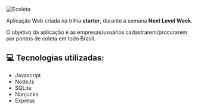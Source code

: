 ![Ecoleta](https://raw.githubusercontent.com/Rocketseat/nlw-01-starter/f80217315b49e27f01b39dbf96ab06c1360ac57c/.github/ecoleta.svg)


Aplicação Web criada na trilha **starter**,  durante a semana **Next Level Week**.

O objetivo da aplicação é as empresas/usuários cadastrarem/procurarem por pontos de coleta em todo Brasíl.

## :computer: Tecnologias utilizadas:

* Javascript
* NodeJs
* SQLite
* Nunjucks
* Express
